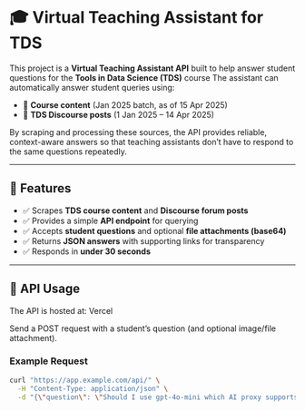 # 🎓 Virtual Teaching Assistant for TDS 

This project is a **Virtual Teaching Assistant API** built to help answer student questions for the **Tools in Data Science (TDS)** course 
The assistant can automatically answer student queries using:  
- 📘 **Course content** (Jan 2025 batch, as of 15 Apr 2025)  
- 💬 **TDS Discourse posts** (1 Jan 2025 – 14 Apr 2025)  

By scraping and processing these sources, the API provides reliable, context-aware answers so that teaching assistants don’t have to respond to the same questions repeatedly.  

---

## 🚀 Features  

- ✅ Scrapes **TDS course content** and **Discourse forum posts**  
- ✅ Provides a simple **API endpoint** for querying  
- ✅ Accepts **student questions** and optional **file attachments (base64)**  
- ✅ Returns **JSON answers** with supporting links for transparency  
- ✅ Responds in **under 30 seconds**  

---

## 📡 API Usage  

The API is hosted at: Vercel

Send a POST request with a student’s question (and optional image/file attachment).  

### Example Request  

```bash
curl "https://app.example.com/api/" \
  -H "Content-Type: application/json" \
  -d "{\"question\": \"Should I use gpt-4o-mini which AI proxy supports, or gpt3.5 turbo?\", \"image\": \"$(base64 -w0 project-tds-virtual-ta-q1.webp)\"}"


